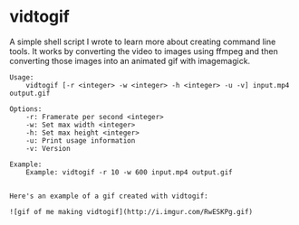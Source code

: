 # vidtogif

A simple shell script I wrote to learn more about creating command line tools. It works by converting the video to images using ffmpeg and then converting those images into an animated gif with imagemagick.

```
Usage: 
    vidtogif [-r <integer> -w <integer> -h <integer> -u -v] input.mp4 output.gif

Options: 
    -r: Framerate per second <integer>
    -w: Set max width <integer>
    -h: Set max height <integer>
    -u: Print usage information
    -v: Version

Example:
    Example: vidtogif -r 10 -w 600 input.mp4 output.gif


Here's an example of a gif created with vidtogif:

![gif of me making vidtogif](http://i.imgur.com/RwESKPg.gif)